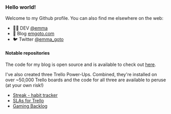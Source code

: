 ### Hello world!

Welcome to my Github profile. You can also find me elsewhere on the web:

* 👩‍💻 DEV [@emma](https://www.dev.to)
* 📖 Blog [emgoto.com](https://www.emgoto.com)
* 🐦 Twitter [@emma_goto](https://www.twitter.com/emma_goto)

#### Notable repositories
The code for my blog is open source and is available to check out [here](https://github.com/emgoto/emgoto.com).

I've also created three Trello Power-Ups. Combined, they're installed on over ~50,000 Trello boards and the code for all three are available to peruse (at your own risk!)

* [Streak - habit tracker](https://github.com/emgoto/streak)
* [SLAs for Trello](https://github.com/emgoto/trello-sla)
* [Gaming Backlog](https://github.com/emgoto/gaming-backlog)

